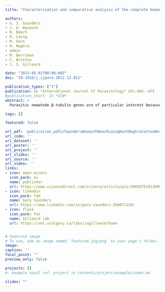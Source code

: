 ```yaml
---
title: "Characterization and comparative analysis of the complete Haemonchus contortus β-tubulin gene family and implications for benzimidazole resistance in strongylid nematodes"

authors:
- G. I. Saunders
- J. D. Wasmuth
- R. Beech
- R. Laing
- M. Hunt
- H. Naghra
- admin
- M. Berriman
- C. Britton
- J. S. Gilleard

date: "2013-05-01T00:00:00Z"
doi: "10.1016/j.ijpara.2012.12.011"

publication_types: ["2"]
publication: In *International Journal of Parasitology* 43\:465--475
#publication_short: In *ICW*
abstract: >
  Parasitic nematode β-tubulin genes are of particular interest because they are the targets of benzimidazole drugs. However, in spite of this, the full β-tubulin gene family has not been characterized for any parasitic nematode to date. Haemonchus contortus is the parasite species for which we understand benzimidazole resistance the best and its close phylogenetic relationship with Caenorhabditis elegans potentially allows inferences of gene function by comparative analysis. Consequently, we have characterized the full β-tubulin gene family in H. contortus. Further to the previously identified Hco-tbb-iso-1 and Hco-tbb-iso-2 genes, we have characterized two additional family members designated Hco-tbb-iso-3 and Hco-tbb-iso-4. We show that Hco-tbb-iso-1 is not a one-to-one orthologue with Cel-ben-1, the only β-tubulin gene in C. elegans that is a benzimidazole drug target. Instead, both Hco-tbb-iso-1 and Hco-tbb-iso-2 have a complex evolutionary relationship with three C. elegans β-tubulin genes: Cel-ben-1, Cel-tbb-1 and Cel-tbb-2. Furthermore, we show that both Hco-tbb-iso-1 and Hco-tbb-iso-2 are highly expressed in adult worms; in contrast, Hco-tbb-iso-3 and Hco-tbb-iso-4 are expressed only at very low levels and are orthologous to the Cel-mec-7 and Cel-tbb-4 genes, respectively, suggesting that they have specialized functional roles. Indeed, we have found that the expression pattern of Hco-tbb-iso-3 in H. contortus is identical to that of Cel-mec-7 in C. elegans, being expressed in just six "touch receptor" mechano-sensory neurons. These results suggest that further investigation is warranted into the potential involvement of strongylid isotype-2 β-tubulin genes in mechanisms of benzimidazole resistance.

tags: []

featured: false

url_pdf: 'publication_pdfs/SaundersWasmuthBeechLaingHuntNaghraCottonBerrimanBrittonGilleard_2013_CharacterizationAndComparativeAnalysisOfTheCompleteHaemonchusContortusBetaTubulinGeneFamily_IntJournalOfParasitology.pdf'
url_code: ''
url_dataset: ''
url_poster: ''
url_project: ''
url_slides: ''
url_source: ''
url_video: ''
links:
- icon: open-access
  icon_pack: ai
  name: publisher
  url: https://www.sciencedirect.com/science/article/pii/S0020751913000611
- icon: linkedin
  icon_pack: fab
  name: Gary Saunders
  url: https://www.linkedin.com/in/gary-saunders-2bb071134/
- icon: flask
  icon_pack: fas
  name: Gilleard lab
  url: https://vet.ucalgary.ca/labs/jsgilleard/home


# Featured image
# To use, add an image named `featured.jpg/png` to your page's folder.
image:
caption: ''
focal_point: ""
preview_only: false

projects: []
#- example woudl ref. project in contents/project/example/index.md

slides: ""
---
```

